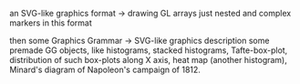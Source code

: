
an SVG-like graphics format -> drawing GL arrays
just nested and complex markers in this format

then some Graphics Grammar -> SVG-like graphics description
some premade GG objects, like histograms, stacked histograms,
Tafte-box-plot, distribution of such box-plots along X axis,
heat map (another histogram), Minard's diagram of Napoleon's campaign of 1812.

